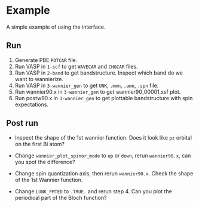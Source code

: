 # Example
A simple example of using the interface.

## Run
1. Generate PBE `POTCAR` file.
2. Run VASP in `1-scf` to get `WAVECAR` and `CHGCAR` files.
3. Run VASP in `2-band` to get bandstructure. Inspect which band do we want to wannierize.
4. Run VASP in `3-wannier_gen` to get `UNK`, `.mmn`, `.amn`, `.spn` file.
5. Run wannier90.x in `3-wannier_gen` to get wannier90_00001.xsf plot.
6. Run postw90.x in `3-wannier_gen` to get plottable bandstructure with spin expectations.

## Post run
- Inspect the shape of the 1st wannier function. Does it look like `pz` orbital on the first Bi atom?
- Change `wannier_plot_spinor_mode` to `up` or `down`, rerun `wannier90.x`, can you spot the difference?
- Change spin quantization axis, then rerun `wannier90.x`. Check the shape of the 1st Wannier function.

- Change `LUNK_FMTED` to `.TRUE.` and rerun step 4. Can you plot the periodical part of the Bloch function?
